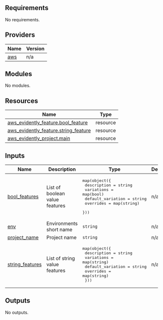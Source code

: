 <!-- BEGIN_TF_DOCS -->
## Requirements

No requirements.

## Providers

| Name | Version |
|------|---------|
| <a name="provider_aws"></a> [aws](#provider\_aws) | n/a |

## Modules

No modules.

## Resources

| Name | Type |
|------|------|
| [aws_evidently_feature.bool_feature](https://registry.terraform.io/providers/hashicorp/aws/latest/docs/resources/evidently_feature) | resource |
| [aws_evidently_feature.string_feature](https://registry.terraform.io/providers/hashicorp/aws/latest/docs/resources/evidently_feature) | resource |
| [aws_evidently_project.main](https://registry.terraform.io/providers/hashicorp/aws/latest/docs/resources/evidently_project) | resource |

## Inputs

| Name | Description | Type | Default | Required |
|------|-------------|------|---------|:--------:|
| <a name="input_bool_features"></a> [bool\_features](#input\_bool\_features) | List of boolean value features | <pre>map(object({<br>    description       = string<br>    variations        = map(bool)<br>    default_variation = string<br>    overrides         = map(string)<br>  }))</pre> | n/a | yes |
| <a name="input_env"></a> [env](#input\_env) | Environments short name | `string` | n/a | yes |
| <a name="input_project_name"></a> [project\_name](#input\_project\_name) | Project name | `string` | n/a | yes |
| <a name="input_string_features"></a> [string\_features](#input\_string\_features) | List of string value features | <pre>map(object({<br>    description       = string<br>    variations        = map(string)<br>    default_variation = string<br>    overrides         = map(string)<br>  }))</pre> | n/a | yes |

## Outputs

No outputs.
<!-- END_TF_DOCS -->